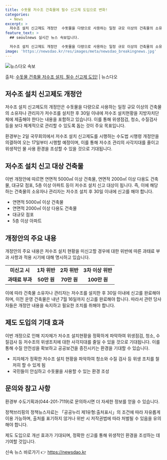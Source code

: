 ```yaml
---
title: 수돗물 저수조 건축물에 필수 신고제 도입으로 변화!
categories:
  - News
excerpt: >
  저수조 설치 신고제도 개정안  수돗물을 다량으로 사용하는 일정 규모 이상의 건축물의 소유자나 관리자는 저수조…
feature_text: >
  ## seoulnews 실시간 뉴스 속보입니다.

  저수조 설치 신고제도 개정안  수돗물을 다량으로 사용하는 일정 규모 이상의 건축물의 소유자나 관리자는 저수조…
image: 'https://newsdao.kr/res/images/meta/newsdao_breakingnews.jpg'
---
```


![뉴스다오 속보](https://newsdao.kr/res/images/meta/newsdao_breakingnews.jpg)

<p>출처: <a href="https://newsdao.kr/4559" rel="dofollow">수돗물 건축물 저수조 설치, 필수 신고제 도입!</a> | 뉴스다오</p>

<h2 data-ke-size="size26">저수조 설치 신고제도 개정안</h2>
저수조 설치 신고제도의 개정안은 수돗물을 다량으로 사용하는 일정 규모 이상의 건축물의 소유자나 관리자가 저수조를 설치한 후 30일 이내에 저수조 설치현황을 지방자치단체에 제출해야 한다는 내용을 포함하고 있습니다. 이를 통해 위생점검, 청소, 수질검사 등을 보다 체계적으로 관리할 수 있도록 돕는 것이 주요 목표입니다.

<p data-ke-size="size16">환경부는 2일 국무회의에서 저수조 설치 신고제도를 시행하는 수도법 시행령 개정안을 의결하여 오는 17일부터 시행할 예정이며, 이를 통해 저수조 관리의 사각지대를 줄이고 위생적인 물 사용 환경을 조성할 수 있을 것으로 기대됩니다.</p>

<h2 data-ke-size="size26">저수조 설치 신고 대상 건축물</h2>
이번 개정안에 따르면 연면적 5000㎡ 이상 건축물, 연면적 2000㎡ 이상 다용도 건축물, 대규모 점포, 5층 이상 아파트 등이 저수조 설치 신고 대상이 됩니다. 즉, 이에 해당하는 건축물의 소유자나 관리자는 저수조 설치 후 30일 이내에 신고를 해야 합니다.

<ul>
    <li>연면적 5000㎡ 이상 건축물</li>
    <li>연면적 2000㎡ 이상 다용도 건축물</li>
    <li>대규모 점포</li>
    <li>5층 이상 아파트</li>
</ul>

<h2 data-ke-size="size26">개정안의 주요 내용</h2>
개정안의 주요 내용은 저수조 설치 현황을 미신고할 경우에 대한 위반에 따른 과태료 부과 사항과 적용 시기에 대해 명시하고 있습니다.

<table>
    <tr>
        <td style="text-align: center; height: 17px;"><b>미신고 시</b></td>
        <td style="text-align: center; height: 17px;"><b>1차 위반</b></td>
        <td style="text-align: center; height: 17px;"><b>2차 위반</b></td>
        <td style="text-align: center; height: 17px;"><b>3차 이상 위반</b></td>
    </tr>
    <tr>
        <td style="text-align: center; height: 17px;"><b>과태료 부과</b></td>
        <td style="text-align: center; height: 17px;"><b>50만 원</b></td>
        <td style="text-align: center; height: 17px;"><b>70만 원</b></td>
        <td style="text-align: center; height: 17px;"><b>100만 원</b></td>
    </tr>
</table>

<p data-ke-size="size16">이에 따라 건축물 소유자나 관리자는 저수조를 설치한 후 30일 이내에 신고를 완료해야 하며, 이전 운영 건축물은 내년 7월 16일까지 신고를 완료해야 합니다. 따라서 관련 당사자들은 개정안 내용을 숙지하고 필요한 조치를 취해야 합니다.</p>

<h2 data-ke-size="size26">제도 도입의 기대 효과</h2>
이번 개정으로 인해 지자체가 저수조 설치현황을 정확하게 파악하여 위생점검, 청소, 수질검사 등 저수조의 위생조치에 대한 사각지대를 줄일 수 있을 것으로 기대됩니다. 이를 통해 수질 안전성을 확보하고 공공보건을 증진시키는 환경을 기대할 수 있습니다.

<ul>
    <li>지자체가 정확한 저수조 설치 현황을 파악하여 청소와 수질 검사 등 위생 조치를 철저히 할 수 있게 됨</li>
    <li>국민들이 안심하고 수돗물을 사용할 수 있는 환경 조성</li>
</ul>

<h2 data-ke-size="size26">문의와 참고 사항</h2>
환경부 수도기획과(044-201-7119)로 문의하시면 더 자세한 정보를 얻을 수 있습니다. 

<p data-ke-size="size16">정책브리핑의 정책뉴스자료는 「공공누리 제1유형:출처표시」의 조건에 따라 자유롭게 이용 가능하며, 출처를 표기하지 않거나 위반 시 저작권법에 따라 처벌될 수 있음을 유의해야 합니다.</p>

제도 도입으로 개선 효과가 기대되며, 정확한 신고를 통해 위생적인 환경을 조성하는 데 기여할 것입니다.
 

신속 뉴스 바로가기 👉 <a href="https://newsdao.kr" rel="dofollow">https://newsdao.kr</a>


